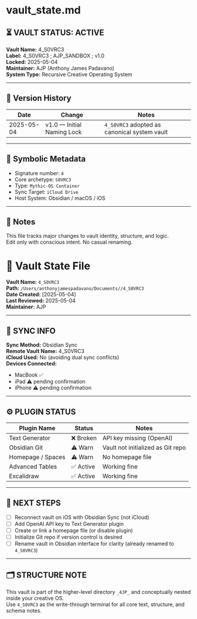 # vault_state.md

## ⏳ VAULT STATUS: ACTIVE
**Vault Name:** 4_S0VRC3  
**Label:** 4_S0VRC3 ; AJP_SANDBOX ; v1.0  
**Locked:** 2025-05-04  
**Maintainer:** AJP (Anthony James Padavano)  
**System Type:** Recursive Creative Operating System

---

## 🔄 Version History

| Date       | Change                          | Notes |
|------------|----------------------------------|-------|
| 2025-05-04 | v1.0 — Initial Naming Lock       | `4_S0VRC3` adopted as canonical system vault |

---

## 🧬 Symbolic Metadata

- Signature number: `4`
- Core archetype: `S0VRC3`
- Type: `Mythic-OS Container`
- Sync Target: `iCloud Drive`
- Host System: Obsidian / macOS / iOS

---

## 📌 Notes
This file tracks major changes to vault identity, structure, and logic.  
Edit only with conscious intent. No casual renaming.

# 🧭 Vault State File  
**Vault Name:** `4_S0VRC3`  
**Path:** `/Users/anthonyjamespadavano/Documents//4_S0VRC3`  
**Date Created:** [2025-05-04]  
**Last Reviewed:** 2025-05-04  
**Maintainer:** AJP

---

## 🔗 SYNC INFO  
**Sync Method:** Obsidian Sync  
**Remote Vault Name:** 4_S0VRC3  
**iCloud Used:** No (avoiding dual sync conflicts)  
**Devices Connected:**  
- MacBook ✅  
- iPad ⚠️ pending confirmation  
- iPhone ⚠️ pending confirmation  

---

## ⚙️ PLUGIN STATUS  

| Plugin Name       | Status     | Notes                              |
|-------------------|------------|-------------------------------------|
| Text Generator    | ❌ Broken  | API key missing (OpenAI)            |
| Obsidian Git      | ⚠️ Warn    | Vault not initialized as Git repo   |
| Homepage / Spaces | ⚠️ Warn    | No homepage file                    |
| Advanced Tables   | ✅ Active  | Working fine                        |
| Excalidraw        | ✅ Active  | Working fine                        |

---

## 📌 NEXT STEPS  
- [ ] Reconnect vault on iOS with Obsidian Sync (not iCloud)  
- [ ] Add OpenAI API key to Text Generator plugin  
- [ ] Create or link a homepage file (or disable plugin)  
- [ ] Initialize Git repo if version control is desired  
- [ ] Rename vault in Obsidian interface for clarity (already renamed to `4_S0VRC3`)  

---

## 🗂 STRUCTURE NOTE  
This vault is part of the higher-level directory `_4JP_` and conceptually nested inside your creative OS.  
Use `4_S0VRC3` as the write-through terminal for all core text, structure, and schema notes.  
